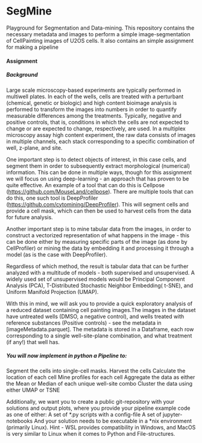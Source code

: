 # SegMine
Playground for Segmentation and Data-mining. This repository contains the necessary metadata and images to perform a simple image-segmentation of CellPainting images of U2OS cells. It also contains an simple assignment for making a pipeline

#### Assignment
##### Background
Large scale microscopy-based experiments are typically performed in multiwell plates. In each of the wells, cells are treated with a perturbant (chemical, genetic or biologic) and high content bioimage analysis is performed to transform the images into numbers in order to quantify measurable differences among the treatments. Typically, negative and positive controls, that is, conditions in which the cells are not expected to change or are expected to change, respectively, are used. In a multiplex microscopy assay high content experiment, the raw data consists of images in multiple channels, each stack corresponding to a specific combination of well, z-plane, and site.

One important step is to detect objects of interest, in this case cells, and segment them in order to subsequently extract morphological (numerical) information. This can be done in multiple ways, though for this assignment we will focus on using deep-learning - an approach that has proven to be quite effective. An example of a tool that can do this is Cellpose (https://github.com/MouseLand/cellpose). There are multiple tools that can do this, one such tool is DeepProfiler (https://github.com/cytomining/DeepProfiler). This will segment cells and provide a cell mask, which can then be used to harvest cells from the data for future analysis.

Another important step is to mine tabular data from the images, in order to construct a vectorized representation of what happens in the image - this can be done either by measuring specific parts of the image (as done by CellProfiler) or mining the data by embedding it and processing it through a model (as is the case with DeepProfiler). 

Regardless of which method, the result is  tabular data that can be further analyzed with a multitude of models - both supervised and unsupervised. A widely used set of unsupervised models would be Principal Component Analysis (PCA), T-Distributed Stochastic Neighbor Embedding( t-SNE), and Uniform Manifold Projection (UMAP).

With this in mind, we will ask you to provide a quick exploratory analysis of a reduced dataset containing cell painting images.The images in the dataset have untreated wells (DMSO, a negative control), and wells treated with reference substances (Positive controls) - see the metadata in [imageMetadata.parquet]. The metadata is stored in a Dataframe, each row corresponding to a single well-site-plane combination, and what treatment (if any!) that well has.

##### You will now implement in python a Pipeline to:
Segment the cells into single-cell masks.
Harvest the cells
Calculate the location of each cell
Mine profiles for each cell
Aggregate the data as either the Mean or Median of each unique well-site combo
Cluster the data using either UMAP or TSNE

Additionally, we want you to create a public git-repository with your solutions and output plots, where you provide your pipeline example code as one of either:
A set of *.py scripts with a config-file
A set of jupyter-notebooks
And your solution needs to be executable in a *nix environment (primarily Linux). Hint - WSL provides compatibility in Windows, and MacOS is very similar to Linux when it comes to Python and File-structures.
